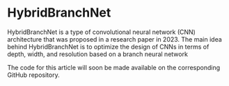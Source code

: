 # HybridBranchNet

HybridBranchNet is a type of convolutional neural network (CNN)
architecture that was proposed in a research paper in 2023.
The main idea behind HybridBranchNet is to optimize
the design of CNNs in terms of depth, width,
and resolution based on a branch neural network


 The code for this article will soon be made available on the corresponding GitHub repository.
